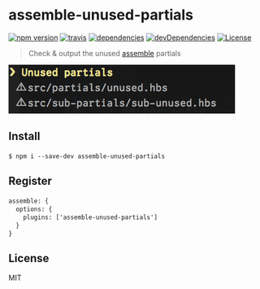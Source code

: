 # assemble-unused-partials

[![npm version](https://img.shields.io/npm/v/assemble-unused-partials.svg?style=flat-square)](https://github.com/makotot/assemble-unused-partials)
[![travis](http://img.shields.io/travis/makotot/assemble-unused-partials.svg?style=flat-square)](https://github.com/makotot/assemble-unused-partials)
[![dependencies](http://img.shields.io/david/makotot/assemble-unused-partials.svg?style=flat-square)](https://github.com/makotot/assemble-unused-partials)
[![devDependencies](http://img.shields.io/david/dev/makotot/assemble-unused-partials.svg?style=flat-square)](https://github.com/makotot/assemble-unused-partials)
[![License](http://img.shields.io/npm/l/assemble-unused-partials.svg?style=flat-square)](https://github.com/makotot/assemble-unused-partials)

> Check & output the unused [assemble](http://assemble.io/) partials


<img src="./screenshot.png" />

## Install
```
$ npm i --save-dev assemble-unused-partials
```

## Register
```
assemble: {
  options: {
    plugins: ['assemble-unused-partials']
  }
}
```


## License

MIT

